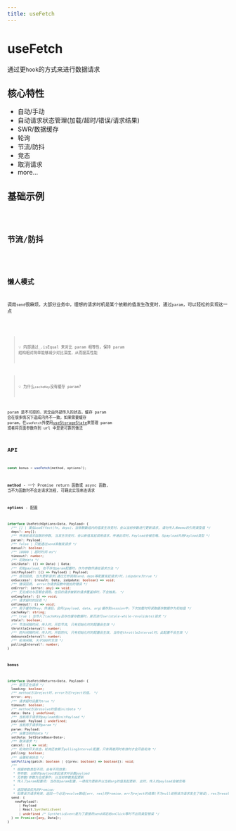 ```yaml
---
title: useFetch
---
```


# useFetch

通过更`hook`的方式来进行数据请求

## 核心特性

- 自动/手动
- 自动请求状态管理(加载/超时/错误/请求结果)
- SWR/数据缓存
- 轮询
- 节流/防抖
- 竞态
- 取消请求
- more...

## 基础示例

<code src="./useFetch/Base.tsx" />

## 节流/防抖

<code src="./useFetch/ThrottleDebounce.tsx" />

## 懒人模式

调用`send`很麻烦，大部分业务中，理想的请求时机是某个依赖的值发生改变时，通过`param`，可以轻松的实现这一点

<code src="./useFetch/Param.tsx" />

> 💡 内部通过\_.isEqual 来对比 param 相等性，保持 param 结构相对简单能够减少对比深度，从而提高性能

> 💡 为什么`cacheKey`没有缓存 param?

param 是不可控的、完全由外部传入的状态，缓存 param 会在很多情况下造成内外不一致，如果需要缓存 param，在`useFetch`外使用[useStorageState](/#/state/use-storage-state)来管理 param 或者将页面参数存到 url 中是更可靠的做法

## API

```ts
const bonus = useFetch(method, options?);
```

**method** - 一个 Promise return 函数或 async 函数, 当不为函数时不会走请求流程, 可藉此实现串连请求

**options** - 配置

```ts
interface UseFetchOptions<Data, Payload> {
  /** [] | 类似useEffect(fn, deps)，当依赖数组内的值发生改变时，会以当前参数进行更新请求, 请勿传入未memo的引用类型值 */
  deps?: any[];
  /** 传递给请求函数的参数, 当发生改变时，会以新值发起调用请求。传递此项时，Payload会被忽略。与payload共用Payload类型 */
  param?: Payload;
  /** false | 只能通过send来触发请求 */
  manual?: boolean;
  /** 10000 | 超时时间 ms*/
  timeout?: number;
  /** 初始data */
  initData?: (() => Data) | Data;
  /** 初始payload, 在不存在param配置时，作为参数传递给请求方法 */
  initPayload?: (() => Payload) | Payload;
  /** 成功回调, 当为更新请求(通过无参调用send、deps等配置发起请求)时，isUpdate为true */
  onSuccess?: (result: Data, isUpdate: boolean) => void;
  /** 错误回调， error为请求函数中抛出的错误 */
  onError?: (error: any) => void;
  /** 无论成功与否都会调用。在旧的请求被新的请求覆盖掉时，不会触发。 */
  onComplete?: () => void;
  /** 请求超时的回调 */
  onTimeout?: () => void;
  /** 用于缓存的key，传递后，会将(payload, data, arg)缓存到session中，下次加载时将读取缓存数据作为初始值 */
  cacheKey?: string;
  /** true | 当传入了cacheKey且存在缓存数据时，是否进行swr(stale-while-revalidate)请求 */
  stale?: boolean;
  /** 节流间隔时间，传入时，开启节流, 只有初始化时的配置会生效 */
  throttleInterval?: number;
  /** 防抖间隔时间，传入时，开启防抖, 只有初始化时的配置会生效, 当存在throttleInterval时，此配置不会生效 */
  debounceInterval?: number;
  /** 轮询间隔, 大于500时生效 */
  pollingInterval?: number;
}
```

**bonus**

```ts
interface UseFetchReturns<Data, Payload> {
  /** 是否正在请求 */
  loading: boolean;
  /** method方法reject时，error为它reject的值。 */
  error: any;
  /** 请求超时设置为true */
  timeout: boolean;
  /** method方法resolve的值或initData */
  data: Data | undefined;
  /** 当前用于请求的payload或initPayload */
  payload: Payload | undefined;
  /** 当前用于请求的param */
  param: Payload;
  /** 设置当前的data */
  setData: SetStateBase<Data>;
  /** 取消请求 */
  cancel: () => void;
  /** 轮询的开关状态，轮询还依赖于pollingInterval配置，只有两者同时有效时才会开启轮询 */
  polling: boolean;
  /** 设置轮询状态 */
  setPolling(patch: boolean | ((prev: boolean) => boolean)): void;
  /**
   * 根据参数类型不同，会有不同效果:
   * 带参数: 以新的payload发起请求并设置payload
   * 无参数/参数为合成事件: 以当前参数发起更新
   * 传入了param配置项: 当存在param配置，一律视为更新并以当前arg的值发起更新. 此时，传入的payload会被忽略
   *
   * 返回错误优先的Promise:
   * 如果该次请求有效，返回一个必定resolve数组[err, res]的Promise，err为reject的结果(不为null说明该次请求发生了错误)，res为resolve的结果 */
  send: (
    newPayload?:
      | Payload
      | React.SyntheticEvent
      | undefined /* SyntheticEvent是为了直接将send绑定给onClick等时不出现类型错误 */
  ) => Promise<[any, Data]>;
}
```

